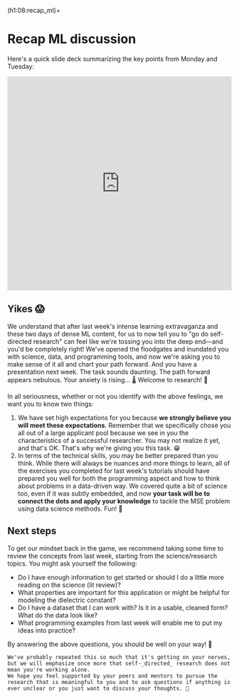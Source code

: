 (h1:08:recap_ml)=
# Recap ML discussion

Here's a quick slide deck summarizing the key points from Monday and Tuesday:

<iframe src="https://docs.google.com/presentation/d/e/2PACX-1vSXDqjxISVZED09iuSq_b_wJcIlcDx10rUeVRdqnSlmkNIzCi-C4rBvJ_1z1Z30bMfjYNFJ09JAKyyp/embed?start=false&loop=false&delayms=3000" frameborder="0" width="100%" height="480" allowfullscreen="true" mozallowfullscreen="true" webkitallowfullscreen="true"></iframe>



## Yikes 😱

We understand that after last week's intense learning extravaganza and these two days of dense ML content, for us to now tell you to "go do self-directed research" can feel like we're tossing you into the deep end—and you'd be completely right!
We've opened the floodgates and inundated you with science, data, and programming tools, and now we're asking you to make sense of it all and chart your path forward.
And you have a presentation next week.
The task sounds daunting.
The path forward appears nebulous.
Your anxiety is rising... 🌡
Welcome to research! 🤣

In all seriousness, whether or not you identify with the above feelings, we want you to know two things:

1. We have set high expectations for you because **we strongly believe you will meet these expectations**.
Remember that we specifically chose you all out of a large applicant pool because we see in you the characteristics of a successful researcher.
You may not realize it yet, and that's OK.
That's why we're giving you this task. 😁
1. In terms of the technical skills, you may be better prepared than you think. 
While there will always be nuances and more things to learn, all of the exercises you completed for last week's tutorials should have prepared you well for both the programming aspect and how to think about problems in a data-driven way.
We covered quite a bit of science too, even if it was subtly embedded, and now **your task will be to connect the dots and apply your knowledge** to tackle the MSE problem using data science methods.
Fun! 💪



## Next steps

To get our mindset back in the game, we recommend taking some time to review the concepts from last week, starting from the science/research topics.
You might ask yourself the following:
- Do I have enough information to get started or should I do a little more reading on the science (lit review)?
- What properties are important for this application or might be helpful for modeling the dielectric constant?
- Do I have a dataset that I can work with? Is it in a usable, cleaned form? What do the data look like?
- What programming examples from last week will enable me to put my ideas into practice?

By answering the above questions, you should be well on your way! 🤩

```{important}
We've probably repeated this so much that it's getting on your nerves, but we will emphasize once more that self-_directed_ research does not mean you're working alone.
We hope you feel supported by your peers and mentors to pursue the research that is meaningful to you and to ask questions if anything is ever unclear or you just want to discuss your thoughts. 💝
```